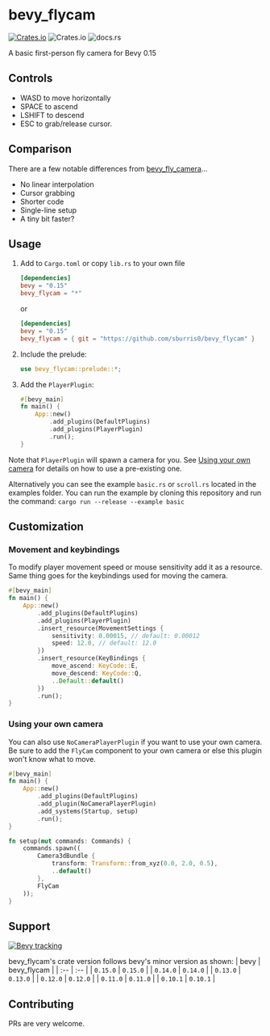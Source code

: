 # bevy_flycam

[![Crates.io](https://img.shields.io/crates/v/bevy_flycam)](https://crates.io/crates/bevy_flycam)
![Crates.io](https://img.shields.io/crates/l/bevy_flycam)
![docs.rs](https://img.shields.io/docsrs/bevy_flycam)

A basic first-person fly camera for Bevy 0.15

## Controls

- WASD to move horizontally
- SPACE to ascend
- LSHIFT to descend
- ESC to grab/release cursor.

## Comparison

There are a few notable differences from [bevy_fly_camera](https://github.com/mcpar-land/bevy_fly_camera)...

- No linear interpolation
- Cursor grabbing
- Shorter code
- Single-line setup
- A tiny bit faster?

## Usage

1. Add to `Cargo.toml` or copy `lib.rs` to your own file

   ```toml
   [dependencies]
   bevy = "0.15"
   bevy_flycam = "*"
   ```

   or

   ```toml
   [dependencies]
   bevy = "0.15"
   bevy_flycam = { git = "https://github.com/sburris0/bevy_flycam" }
   ```

2. Include the prelude:

   ```rust
   use bevy_flycam::prelude::*;
   ```

3. Add the `PlayerPlugin`:

   ```rust
   #[bevy_main]
   fn main() {
       App::new()
           .add_plugins(DefaultPlugins)
           .add_plugins(PlayerPlugin)
           .run();
   }
   ```

Note that `PlayerPlugin` will spawn a camera for you. See [Using your own camera](#using-your-own-camera) for details on how to
use a pre-existing one.

Alternatively you can see the example `basic.rs` or `scroll.rs` located in the examples folder.
You can run the example by cloning this repository and run the command: `cargo run --release --example basic`

## Customization

### Movement and keybindings

To modify player movement speed or mouse sensitivity add it as a resource. </br>
Same thing goes for the keybindings used for moving the camera.

```Rust
#[bevy_main]
fn main() {
    App::new()
        .add_plugins(DefaultPlugins)
        .add_plugins(PlayerPlugin)
        .insert_resource(MovementSettings {
            sensitivity: 0.00015, // default: 0.00012
            speed: 12.0, // default: 12.0
        })
        .insert_resource(KeyBindings {
            move_ascend: KeyCode::E,
            move_descend: KeyCode::Q,
            ..Default::default()
        })
        .run();
}
```

### Using your own camera

You can also use `NoCameraPlayerPlugin` if you want to use your own camera. Be sure to add the `FlyCam` component to your own camera or else this plugin won't know what to move.

```Rust
#[bevy_main]
fn main() {
    App::new()
        .add_plugins(DefaultPlugins)
        .add_plugin(NoCameraPlayerPlugin)
        .add_systems(Startup, setup)
        .run();
}

fn setup(mut commands: Commands) {
    commands.spawn((
        Camera3dBundle {
            transform: Transform::from_xyz(0.0, 2.0, 0.5),
            ..default()
        },
        FlyCam
    ));
}
```

## Support

[![Bevy tracking](https://img.shields.io/badge/Bevy%20tracking-released%20version-lightblue)](https://github.com/bevyengine/bevy/blob/main/docs/plugins_guidelines.md#main-branch-tracking)

bevy_flycam's crate version follows bevy's minor version as shown:
| bevy | bevy_flycam |
| :-- | :-- |
| `0.15.0` | `0.15.0` |
| `0.14.0` | `0.14.0` |
| `0.13.0` | `0.13.0` |
| `0.12.0` | `0.12.0` |
| `0.11.0` | `0.11.0` |
| `0.10.1` | `0.10.1` |

## Contributing

PRs are very welcome.
